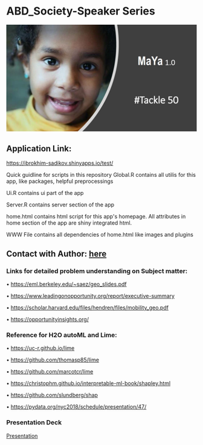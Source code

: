 # ABD_Society-Speaker Series

![.](https://github.com/Ibrokhimsadikov/ABD_Society/blob/master/Maya.JPG)


## Application Link: 
https://ibrokhim-sadikov.shinyapps.io/test/

Quick guidline for scripts in this repository
Global.R contains all utilis for this app, like packages, helpful preprocessings

Ui.R contains ui part of the app

Server.R contains server section of the app

home.html contains html script for this app's homepage. All attributes in home section of the app are shiny integrated html.

WWW File contains all dependencies of home.html like images and plugins

## Contact with Author: [here](https://www.linkedin.com/in/abe-sadikov-27b449179)



### Links for detailed problem understanding on Subject matter:
• https://eml.berkeley.edu/~saez/geo_slides.pdf

• https://www.leadingonopportunity.org/report/executive-summary

• https://scholar.harvard.edu/files/hendren/files/mobility_geo.pdf

• https://opportunityinsights.org/



### Reference for H2O autoML and Lime:
• https://uc-r.github.io/lime

• https://github.com/thomasp85/lime

• https://github.com/marcotcr/lime

• https://christophm.github.io/interpretable-ml-book/shapley.html

• https://github.com/slundberg/shap

• https://pydata.org/nyc2018/schedule/presentation/47/

### Presentation Deck 
[Presentation](https://github.com/Ibrokhimsadikov/ABD_Society/blob/master/Queen_City_Hack_webinar.pdf)
